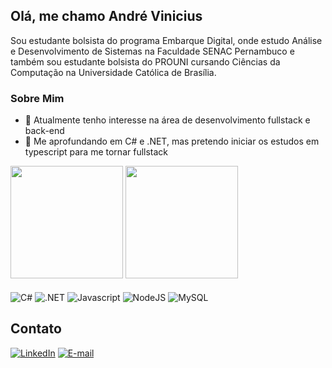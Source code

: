 ## Olá, me chamo André Vinicius

Sou estudante bolsista do programa Embarque Digital, onde estudo Análise e Desenvolvimento de Sistemas na Faculdade SENAC Pernambuco e também sou estudante bolsista do PROUNI cursando Ciências da Computação na Universidade Católica de Brasília.<br/>

### Sobre Mim
- 🔭 Atualmente tenho interesse na área de desenvolvimento fullstack e back-end
- 🌱 Me aprofundando em C# e .NET, mas pretendo iniciar os estudos em typescript para me tornar fullstack 

<div> 
  <img height="180" src="https://github-readme-stats.vercel.app/api?username=Andrevss&theme=transparent&bg_color=000&border_color=30A3DC&show_icons=true&icon_color=30A3DC&title_color=E94D5F&text_color=FFF"/>
  <img height="180" src="https://github-readme-stats-git-masterrstaa-rickstaa.vercel.app/api/top-langs/?username=Andrevss&layout=compact&bg_color=000&border_color=30A3DC&title_color=E94D5F&text_color=FFF"/>
</div>

<div style="display: inline-block"><br/>
  <img align="center" alt="C#" src="https://img.shields.io/badge/C%23-239120?style=for-the-badge&logo=c-sharp&logoColor=white"/>
  <img align="center" alt=".NET" src="https://img.shields.io/badge/.NET-5C2D91?style=for-the-badge&logo=.net&logoColor=white"/>
  <img align="center" alt="Javascript" src="https://img.shields.io/badge/JavaScript-F7DF1E?style=for-the-badge&logo=javascript&logoColor=black"/>
  <img align="center" alt="NodeJS" src="https://img.shields.io/badge/Node.js-43853D?style=for-the-badge&logo=node.js&logoColor=white"/>
  <img align="center" alt="MySQL" src="https://img.shields.io/badge/MySQL-00000F?style=for-the-badge&logo=mysql&logoColor=white"/>
</div>


## Contato

[![LinkedIn](https://img.shields.io/badge/LinkedIn-0077B5?style=for-the-badge&logo=linkedin&logoColor=white)](https://www.linkedin.com/in/andrevs-silva/) 
[![E-mail](https://img.shields.io/badge/-Email-000?style=for-the-badge&logo=microsoft-outlook&logoColor=007BFF)](mailto:andre_vss@outlook.com)



